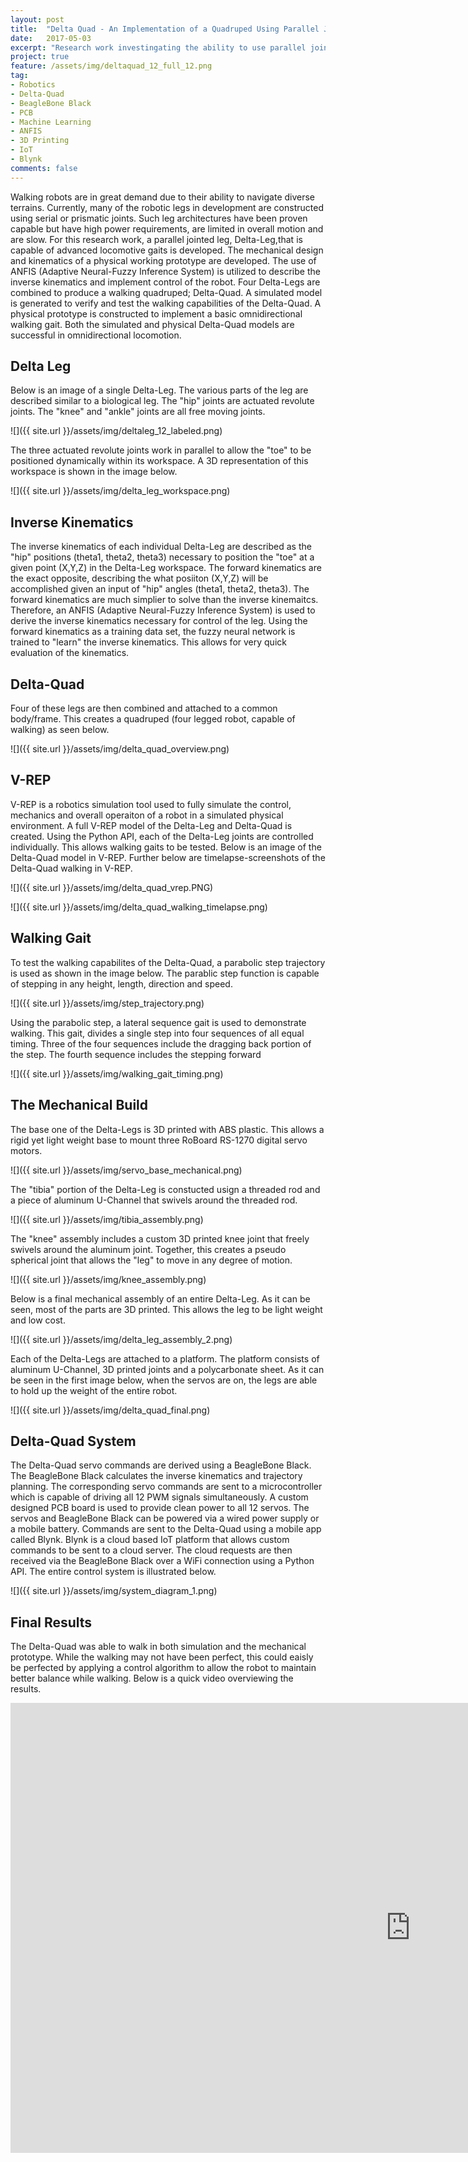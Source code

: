 ```yaml
---
layout: post
title:  "Delta Quad - An Implementation of a Quadruped Using Parallel Jointed Leg Architecture"
date:   2017-05-03
excerpt: "Research work investingating the ability to use parallel jointed legs in walking applications."
project: true
feature: /assets/img/deltaquad_12_full_12.png
tag:
- Robotics 
- Delta-Quad
- BeagleBone Black
- PCB
- Machine Learning
- ANFIS
- 3D Printing
- IoT
- Blynk
comments: false
---
```

    
Walking robots are in great demand due to their ability to navigate diverse terrains. Currently, many of the robotic legs in development are constructed using serial or prismatic joints. Such leg architectures have been proven capable but have high power requirements, are limited in overall motion and are slow. For this research work, a parallel jointed leg, Delta-Leg,that is capable of advanced locomotive gaits is developed. The mechanical design and kinematics of a physical working prototype are developed. The use of ANFIS (Adaptive Neural-Fuzzy Inference System) is utilized to describe the inverse kinematics and implement control of the robot. Four Delta-Legs are combined to produce a walking quadruped; Delta-Quad. A simulated model is generated to verify and test the walking capabilities of the Delta-Quad. A physical prototype is constructed to implement a basic omnidirectional walking gait. Both the simulated and physical Delta-Quad models are successful in omnidirectional locomotion.

## Delta Leg

Below is an image of a single Delta-Leg. The various parts of the leg are described similar to a biological leg. The "hip" joints are actuated revolute joints. The "knee" and "ankle" joints are all free moving joints.

![]({{ site.url }}/assets/img/deltaleg_12_labeled.png)

The three actuated revolute joints work in parallel to allow the "toe" to be positioned dynamically within its workspace. A 3D representation of this workspace is shown in the image below. 
   
![]({{ site.url }}/assets/img/delta_leg_workspace.png)

## Inverse Kinematics

The inverse kinematics of each individual Delta-Leg are described as the "hip" positions (theta1, theta2, theta3) necessary to position the "toe" at a given point (X,Y,Z) in the Delta-Leg workspace. The forward kinematics are the exact opposite, describing the what posiiton (X,Y,Z) will be accomplished given an input of "hip" angles (theta1, theta2, theta3). The forward kinematics are much simplier to solve than the inverse kinemaitcs. Therefore, an ANFIS (Adaptive Neural-Fuzzy Inference System) is used to derive the inverse kinematics necessary for control of the leg. Using the forward kinematics as a training data set, the fuzzy neural network is trained to "learn" the inverse kinematics. This allows for very quick evaluation of the kinematics. 

## Delta-Quad

Four of these legs are then combined and attached to a common body/frame. This creates a quadruped (four legged robot, capable of walking) as seen below.

![]({{ site.url }}/assets/img/delta_quad_overview.png)

## V-REP

V-REP is a robotics simulation tool used to fully simulate the control, mechanics and overall operaiton of a robot in a simulated physical environment. A full V-REP model of the Delta-Leg and Delta-Quad is created. Using the Python API, each of the Delta-Leg joints are controlled individually. This allows walking gaits to be tested. Below is an image of the Delta-Quad model in V-REP. Further below are timelapse-screenshots of the Delta-Quad walking in V-REP. 

![]({{ site.url }}/assets/img/delta_quad_vrep.PNG)

![]({{ site.url }}/assets/img/delta_quad_walking_timelapse.png)

## Walking Gait

To test the walking capabilites of the Delta-Quad, a parabolic step trajectory is used as shown in the image below. The parablic step function is capable of stepping in any height, length, direction and speed. 

![]({{ site.url }}/assets/img/step_trajectory.png)

Using the parabolic step, a lateral sequence gait is used to demonstrate walking. This gait, divides a single step into four sequences of all equal timing. Three of the four sequences include the dragging back portion of the step. The fourth sequence includes the stepping forward 

![]({{ site.url }}/assets/img/walking_gait_timing.png)

## The Mechanical Build

The base one of the Delta-Legs is 3D printed with ABS plastic. This allows a rigid yet light weight base to mount three RoBoard RS-1270 digital servo motors.

![]({{ site.url }}/assets/img/servo_base_mechanical.png)

The "tibia" portion of the Delta-Leg is constucted usign a threaded rod and a piece of aluminum U-Channel that swivels around the threaded rod. 

![]({{ site.url }}/assets/img/tibia_assembly.png)

The "knee" assembly includes a custom 3D printed knee joint that freely swivels around the aluminum joint. Together, this creates a pseudo spherical joint that allows the "leg" to move in any degree of motion. 

![]({{ site.url }}/assets/img/knee_assembly.png)

Below is a final mechanical assembly of an entire Delta-Leg. As it can be seen, most of the parts are 3D printed. This allows the leg to be light weight and low cost. 

![]({{ site.url }}/assets/img/delta_leg_assembly_2.png)

Each of the Delta-Legs are attached to a platform. The platform consists of aluminum U-Channel, 3D printed joints and a polycarbonate sheet. As it can be seen in the first image below, when the servos are on, the legs are able to hold up the weight of the entire robot. 

![]({{ site.url }}/assets/img/delta_quad_final.png)

## Delta-Quad System 

The Delta-Quad servo commands are derived using a BeagleBone Black. The BeagleBone Black calculates the inverse kinematics and trajectory planning. The corresponding servo commands are sent to a microcontroller which is capable of driving all 12 PWM signals simultaneously. A custom designed PCB board is used to provide clean power to all 12 servos. The servos and BeagleBone Black can be powered via a wired power supply or a mobile battery. Commands are sent to the Delta-Quad using a mobile app called Blynk. Blynk is a cloud based IoT platform that allows custom commands to be sent to a cloud server. The cloud requests are then received via the BeagleBone Black over a WiFi connection using a Python API. The entire control system is illustrated below. 

![]({{ site.url }}/assets/img/system_diagram_1.png)

## Final Results

The Delta-Quad was able to walk in both simulation and the mechanical prototype. While the walking may not have been perfect, this could eaisly be perfected by applying a control algorithm to allow the robot to maintain better balance while walking. Below is a quick video overviewing the results. 

<iframe width="1280" height="720" src="https://www.youtube.com/embed/JdKztPnUPYI?rel=0" frameborder="0" allowfullscreen></iframe>